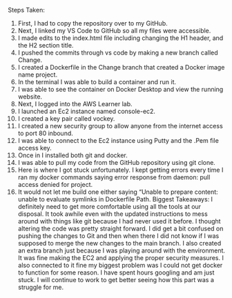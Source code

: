 Steps Taken:
1.	First, I had to copy the repository over to my GitHub.
2.	Next, I linked my VS Code to GitHub so all my files were accessible.
3.	I made edits to the index.html file including changing the H1 header, and the H2 section title.
4.	I pushed the commits through vs code by making a new branch called Change.
5.	I created a Dockerfile in the Change branch that created a Docker image name project.
6.	In the terminal I was able to build a container and run it.
7.	I was able to see the container on Docker Desktop and view the running website.
8.	Next, I logged into the AWS Learner lab.
9.	I launched an Ec2 instance named console-ec2.
10.	I created a key pair called vockey.
11.	I created a new security group to allow anyone from the internet access to port 80 inbound.
12.	I was able to connect to the Ec2 instance using Putty and the .Pem file access key.
13.	Once in I installed both git and docker.
14.	I was able to pull my code from the GitHub repository using git clone.
15.	Here is where I got stuck unfortunately.  I kept getting errors every time I ran my docker commands saying error response from daemon: pull access denied for project.
16.	It would not let me build one either saying “Unable to prepare content: unable to evaluate symlinks in Dockerfile Path.
Biggest Takeaways:
	I definitely need to get more comfortable using all the tools at our disposal.  It took awhile even with the updated instructions to mess around with things like git because I had never used it before.  I thought altering the code was pretty straight forward.  I did get a bit confused on pushing the changes to Git and then when there I did not know if I was supposed to merge the new changes to the main branch.  I also created an extra branch just because I was playing around with the environment.  It was fine making the EC2 and applying the proper security measures.  I also connected to it fine my biggest problem was I could not get docker to function for some reason.  I have spent hours googling and am just stuck.  I will continue to work to get better seeing how this part was a struggle for me.

